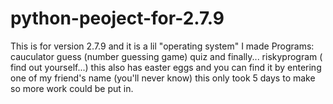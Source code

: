 # python-peoject-for-2.7.9
This is for version 2.7.9 and it is a lil "operating system" I made
Programs:
cauculator
guess               (number guessing game)
quiz
and finally... riskyprogram        ( find out yourself...)
this also has easter eggs and you can find it by entering one of my friend's name (you'll never know)
this only took 5 days to make so more work could be put in.

